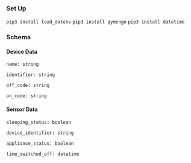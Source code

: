 ### Set Up

`pip3 install load_dotenv`
`pip3 install pymongo`
`pip3 install datetime`

### Schema

#### Device Data

```
name: string

identifier: string

off_code: string

on_code: string
```

#### Sensor Data

```
sleeping_status: boolean

device_identifier: string

appliance_status: boolean

time_switched_off: datetime
```
